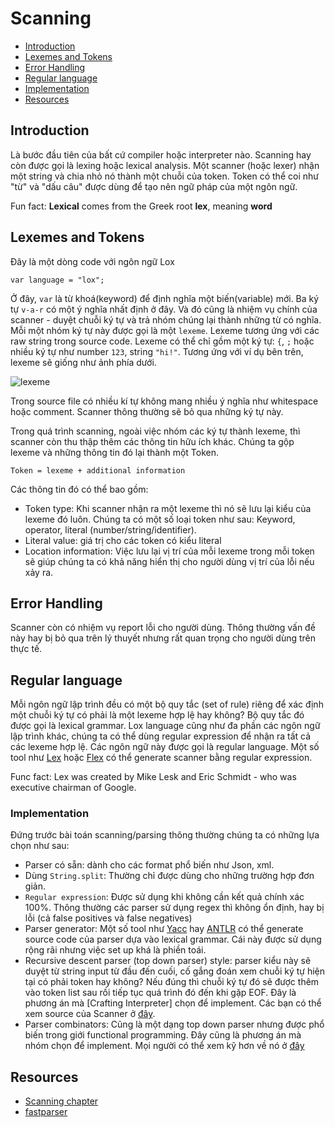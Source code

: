 # Scanning


* [Introduction](#introduction)
* [Lexemes and Tokens](#lexemes-and-tokens)
* [Error Handling](#error-handling)
* [Regular language](#regular-language)
* [Implementation](#implementation)
* [Resources](#resources)


## Introduction

Là bước đầu tiên của bất cứ compiler hoặc interpreter nào. Scanning hay còn được gọi là lexing hoặc lexical analysis. Một scanner (hoặc lexer) nhận một string và chia nhỏ nó thành một chuỗi của token. Token có thể coi như "từ" và "dấu câu" được dùng để tạo nên ngữ pháp của một ngôn ngữ.


Fun fact: **Lexical** comes from the Greek root **lex**, meaning **word**

## Lexemes and Tokens

Đây là một dòng code với ngôn ngữ Lox

```
var language = "lox";
```

Ở đây, `var` là từ khoá(keyword) để định nghĩa một biến(variable) mới. Ba ký tự `v-a-r` có một ý nghĩa nhất định ở đây. Và đó cũng là nhiệm vụ chính của scanner - duyệt chuỗi ký tự và trả nhóm chúng lại thành những từ có nghĩa. Mỗi một nhóm ký tự này được gọi là một `lexeme`. Lexeme tương ứng với các raw string trong source code. Lexeme có thể chỉ gồm một ký tự: `{`, `;` hoặc nhiều ký tự như number `123`, string `"hi!"`. Tương ứng với ví dụ bên trên, lexeme sẽ giống như ảnh phía dưới.

![lexeme](https://i.imgur.com/A2NMsRL.png)


Trong source file có nhiều kí tự không mang nhiều ý nghĩa như whitespace hoặc comment. Scanner thông thường sẽ bỏ qua những ký tự này.

Trong quá trình scanning, ngoài việc nhóm các ký tự thành lexeme, thì scanner còn thu thập thêm các thông tin hữu ích khác. Chúng ta gộp lexeme và những thông tin đó lại thành một Token.

`Token = lexeme + additional information`

Các thông tin đó có thể bao gồm:

- Token type: Khi scanner nhận ra một lexeme thì nó sẽ lưu lại kiểu của lexeme đó luôn. Chúng ta có một số loại token như sau: Keyword, operator, literal (number/string/identifier).
- Literal value: giá trị cho các token có kiểu literal
- Location information: Việc lưu lại vị trí của mỗi lexeme trong mỗi token sẽ giúp chúng ta có khả năng hiển thị cho người dùng vị trí của lỗi nếu xảy ra.

## Error Handling

Scanner còn có nhiệm vụ report lỗi cho người dùng. Thông thường vấn đề này hay bị bỏ qua trên lý thuyết nhưng rất quan trọng cho người dùng trên thực tế.

## Regular language

Mỗi ngôn ngữ lập trình đều có một bộ quy tắc (set of rule) riêng để xác định một chuỗi ký tự có phải là một lexeme hợp lệ hay không? Bộ quy tắc đó được gọi là lexical grammar. Lox language cũng như đa phần các ngôn ngữ lập trình khác, chúng ta có thể dùng regular expression để nhận ra tất cả các lexeme hợp lệ. Các ngôn ngữ này được gọi là regular language. Một số tool như [Lex](http://dinosaur.compilertools.net/lex/) hoặc [Flex](https://github.com/westes/flex) có thể generate scanner bằng regular expression.

Func fact: Lex was created by Mike Lesk and Eric Schmidt - who was executive chairman of Google.


### Implementation

Đứng trước bài toán scanning/parsing thông thường chúng ta có những lựa chọn như sau:

* Parser có sẵn: dành cho các format phổ biến như Json, xml.
* Dùng `String.split`: Thường chỉ được dùng cho những trường hợp đơn giản.
* `Regular expression`: Được sử dụng khi không cần kết quả chính xác 100%. Thông thường các parser sử dụng regex thì không ổn định, hay bị lỗi (cả false positives và false negatives)
* Parser generator: Một số tool như [Yacc](https://en.wikipedia.org/wiki/Yacc) hay [ANTLR](https://en.wikipedia.org/wiki/ANTLR) có thể generate source code của parser dựa vào lexical grammar. Cái này được sử dụng rộng rãi nhưng việc set up khá là phiền toái.
* Recursive descent parser (top down parser) style: parser kiểu này sẽ duyệt từ string input từ đầu đến cuối, cố gắng đoán xem chuỗi ký tự hiện tại có phải token hay không? Nếu đúng thì chuỗi ký tự đó sẽ được thêm vào token list sau rồi tiếp tục quá trình đó đến khi gặp EOF. Đây là phương án mà [Crafting Interpreter] chọn để implement. Các bạn có thể xem source của Scanner ở [đây](https://github.com/munificent/craftinginterpreters/blob/master/java/com/craftinginterpreters/lox/Scanner.java).
* Parser combinators: Cũng là một dạng top down parser nhưng được phổ biến trong giới functional programming. Đây cũng là phương án mà nhóm chọn để implement. Mọi người có thể xem kỹ hơn về nó ở [đây](../fp/parser-combinators.md)


## Resources

- [Scanning chapter](http://craftinginterpreters.com/scanning.html)
- [fastparser](https://www.lihaoyi.com/post/EasyParsingwithParserCombinators.html)
